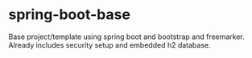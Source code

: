 spring-boot-base
================

Base project/template using spring boot and bootstrap and freemarker. Already includes security setup and embedded h2 database.
